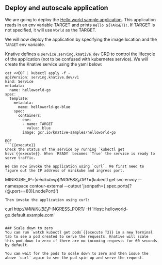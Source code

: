 ## Deploy and autoscale application

We are going to deploy the [Hello world sample application](https://knative.dev/docs/serving/samples/hello-world/helloworld-go/). This application reads in an env variable TARGET and prints `Hello ${TARGET}!`. If TARGET is not specified, it will use `World` as the TARGET.

We will now deploy the application by specifying the image location and the `TARGET` env variable.

Knative defines a `service.serving.knative.dev` CRD to control the lifecycle of the application (not to be confused with kubernetes service). We will create the Knative service using the yaml below:

```
cat <<EOF | kubectl apply -f -
apiVersion: serving.knative.dev/v1
kind: Service
metadata:
  name: helloworld-go
spec:
  template:
    metadata:
      name: helloworld-go-blue
    spec:
      containers:
      - env:
        - name: TARGET
          value: blue
        image: gcr.io/knative-samples/helloworld-go

EOF
```{{execute}}
Check the status of the service by running `kubectl get ksvc`{{execute}}. When `READY` becomes `True` the service is ready to serve traffic.

We can now invoke the application using `curl`. We first need to figure out the IP address of minikube and ingress port.
```
MINIKUBE_IP=$(minikube ip)
INGRESS_PORT=$(kubectl get svc envoy --namespace contour-external --output 'jsonpath={.spec.ports[?(@.port==80)].nodePort}')
```{{execute}}
Then invoke the application using curl:
```
curl http://$MINIKUBE_IP:$INGRESS_PORT/ -H 'Host: helloworld-go.default.example.com'
```{{execute T1}}

### Scale down to zero
You can run `watch kubectl get pods`{{execute T2}} in a new Terminal tab to see a pod created to serve the requests. Knative will scale this pod down to zero if there are no incoming requests for 60 seconds by default.

You can wait for the pods to scale down to zero and then issue the above `curl` again to see the pod spin up and serve the request.
